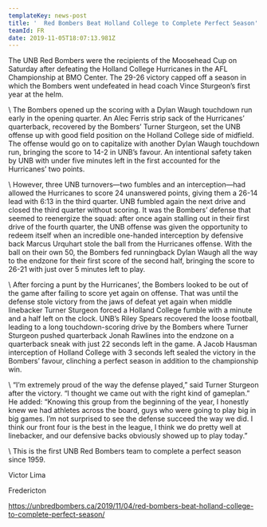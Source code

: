 ```yaml
---
templateKey: news-post
title: '  Red Bombers Beat Holland College to Complete Perfect Season'
teamId: FR
date: 2019-11-05T18:07:13.981Z
---
```

 The UNB Red Bombers were the recipients of the Moosehead Cup on Saturday after defeating the Holland College Hurricanes in the AFL Championship at BMO Center.  The 29-26 victory capped off a season in which the Bombers went undefeated in head coach Vince Sturgeon’s first year at the helm.



\    The Bombers opened up the scoring with a Dylan Waugh touchdown run early in the opening quarter.  An Alec Ferris strip sack of the Hurricanes’ quarterback, recovered by the Bombers’ Turner Sturgeon, set the UNB offense up with good field position on the Holland College side of midfield.  The offense would go on to capitalize with another Dylan Waugh touchdown run, bringing the score to 14-2 in UNB’s favour. An intentional safety taken by UNB with under five minutes left in the first accounted for the Hurricanes’ two points.  



\    However, three UNB turnovers—two fumbles and an interception—had allowed the Hurricanes to score 24 unanswered points, giving them a 26-14 lead with 6:13 in the third quarter.  UNB fumbled again the next drive and closed the third quarter without scoring. It was the Bombers’ defense that seemed to reenergize the squad: after once again stalling out in their first drive of the fourth quarter, the UNB offense was given the opportunity to redeem itself when an incredible one-handed interception by defensive back Marcus Urquhart stole the ball from the Hurricanes offense.  With the ball on their own 50, the Bombers fed runningback Dylan Waugh all the way to the endzone for their first score of the second half, bringing the score to 26-21 with just over 5 minutes left to play.  



\    After forcing a punt by the Hurricanes’, the Bombers looked to be out of the game after failing to score yet again on offense.  That was until the defense stole victory from the jaws of defeat yet again when middle linebacker Turner Sturgeon forced a Holland College fumble with a minute and a half left on the clock.  UNB’s Riley Spears recovered the loose football, leading to a long touchdown-scoring drive by the Bombers where Turner Sturgeon pushed quarterback Jonah Rawlines into the endzone on a quarterback sneak with just 22 seconds left in the game.  A Jacob Hausman interception of Holland College with 3 seconds left sealed the victory in the Bombers’ favour, clinching a perfect season in addition to the championship win.  



\    “I’m extremely proud of the way the defense played,” said Turner Sturgeon after the victory.  “I thought we came out with the right kind of gameplan.” He added: “Knowing this group from the beginning of the year, I honestly knew we had athletes across the board, guys who were going to play big in big games.  I’m not surprised to see the defense succeed the way we did. I think our front four is the best in the league, I think we do pretty well at linebacker, and our defensive backs obviously showed up to play today.”



\    This is the first UNB Red Bombers team to complete a perfect season since 1959.



Victor Lima 



Fredericton



https://unbredbombers.ca/2019/11/04/red-bombers-beat-holland-college-to-complete-perfect-season/
